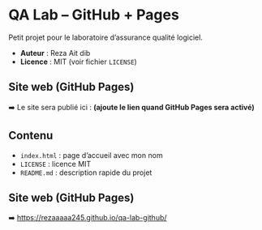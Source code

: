 # QA Lab – GitHub + Pages

Petit projet pour le laboratoire d’assurance qualité logiciel.

- **Auteur** : Reza Ait dib
- **Licence** : MIT (voir fichier `LICENSE`)

## Site web (GitHub Pages)
➡️ Le site sera publié ici : **(ajoute le lien quand GitHub Pages sera activé)**

## Contenu
- `index.html` : page d’accueil avec mon nom
- `LICENSE` : licence MIT
- `README.md` : description rapide du projet
## Site web (GitHub Pages)
➡️ https://rezaaaaa245.github.io/qa-lab-github/
